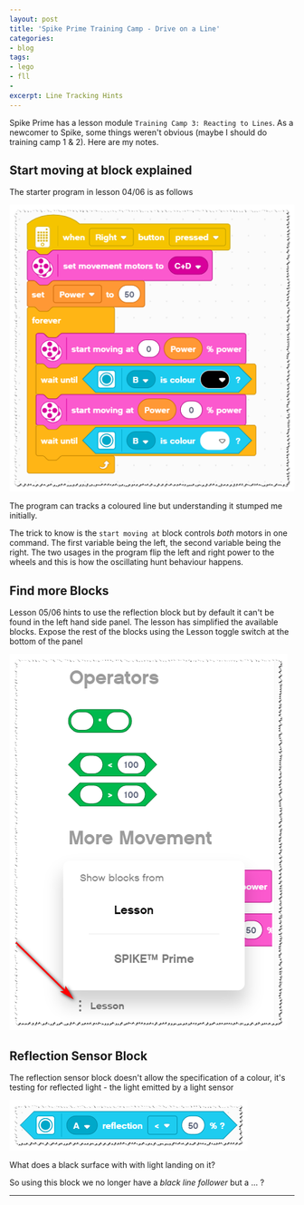 ```yaml
---
layout: post
title: 'Spike Prime Training Camp - Drive on a Line'
categories:
- blog
tags: 
- lego
- fll
- 
excerpt: Line Tracking Hints
---
```


Spike Prime has a lesson module `Training Camp 3: Reacting to Lines`. As a newcomer to Spike, some things weren't obvious (maybe I should do training camp 1 & 2). Here are my notes.

## Start moving at block explained

The starter program in lesson 04/06 is as follows

![Scripts folder](/assets/img/blog/20210808/drive-on-a-line.png)

The program can tracks a coloured line but understanding it stumped me initially.

The trick to know is the `start moving at` block controls *both* motors in one command.
The first variable being the left, the second variable being the right.
The two usages in the program flip the left and right power to the wheels and this is how the oscillating hunt behaviour happens.

## Find more Blocks

Lesson 05/06 hints to use the reflection block but by default it can't be found in the left hand side panel.
The lesson has simplified the available blocks. Expose the rest of the blocks using the Lesson toggle switch at the bottom of the panel

![Scripts folder](/assets/img/blog/20210808/more-blocks.png)

## Reflection Sensor Block

The reflection sensor block doesn't allow the specification of a colour, it's testing for reflected light - the light emitted by a light sensor

![Scripts folder](/assets/img/blog/20210808/reflection-block.png)

What does a black surface with with light landing on it?

So using this block we no longer have a _black line follower_ but a ... ?

---